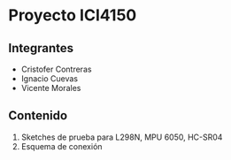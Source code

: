 # Proyecto ICI4150
 
## Integrantes

- Cristofer Contreras
- Ignacio Cuevas
- Vicente Morales

## Contenido

1. Sketches de prueba para L298N, MPU 6050, HC-SR04
2. Esquema de conexión
